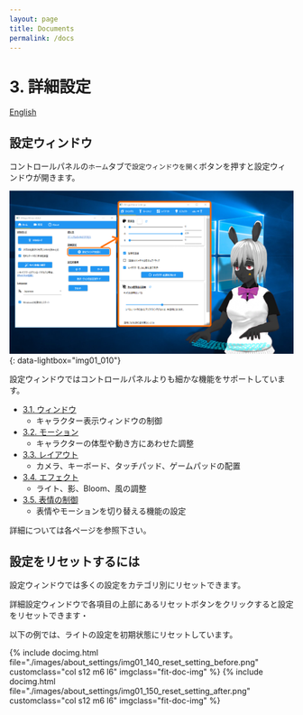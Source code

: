 ```yaml
---
layout: page
title: Documents
permalink: /docs
---
```


# 3. 詳細設定

[English](./en_documents.html)

## 設定ウィンドウ

コントロールパネルの`ホーム`タブで`設定ウィンドウを開く`ボタンを押すと設定ウィンドウが開きます。

[![Setting Window](./images/about_settings/img01_010_setting_window.png)](./images/about_settings/img01_010_setting_window.png){: data-lightbox="img01_010"}

設定ウィンドウではコントロールパネルよりも細かな機能をサポートしています。

* [3.1. ウィンドウ](./window.html)
    - キャラクター表示ウィンドウの制御
* [3.2. モーション](./motion.html)
    - キャラクターの体型や動き方にあわせた調整
* [3.3. レイアウト](./layout.html)
    - カメラ、キーボード、タッチパッド、ゲームパッドの配置
* [3.4. エフェクト](./effects.html)
    - ライト、影、Bloom、風の調整
* [3.5. 表情の制御](./expressions.html)
    - 表情やモーションを切り替える機能の設定

詳細については各ページを参照下さい。

## 設定をリセットするには

設定ウィンドウでは多くの設定をカテゴリ別にリセットできます。

詳細設定ウィンドウで各項目の上部にあるリセットボタンをクリックすると設定をリセットできます・

以下の例では、ライトの設定を初期状態にリセットしています。

<div class="row">
{% include docimg.html file="./images/about_settings/img01_140_reset_setting_before.png" customclass="col s12 m6 l6" imgclass="fit-doc-img" %}
{% include docimg.html file="./images/about_settings/img01_150_reset_setting_after.png" customclass="col s12 m6 l6" imgclass="fit-doc-img" %}
</div>
